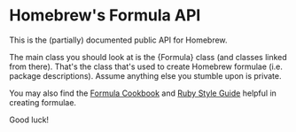 # Homebrew's Formula API
This is the (partially) documented public API for Homebrew.

The main class you should look at is the {Formula} class (and classes linked from there). That's the class that's used to create Homebrew formulae (i.e. package descriptions). Assume anything else you stumble upon is private.

You may also find the [Formula Cookbook](https://github.com/Homebrew/brew/blob/master/docs/Formula-Cookbook.md) and [Ruby Style Guide](https://github.com/styleguide/ruby) helpful in creating formulae.

Good luck!
